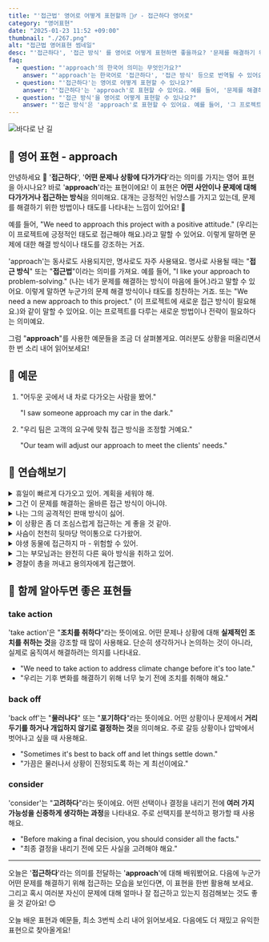 ```yaml
---
title: "'접근법' 영어로 어떻게 표현할까 🕵️‍♂️ - 접근하다 영어로"
category: "영어표현"
date: "2025-01-23 11:52 +09:00"
thumbnail: "./267.png"
alt: "접근법 영어표현 썸네일"
desc: "'접근하다', '접근 방식' 를 영어로 어떻게 표현하면 좋을까요? '문제를 해결하기 위해 접근하는 방법이 필요해'는 어떤 식으로 영어로 말할 수 있을까요? '그 프로젝트에 대한 접근 방식이 너무 좋아'와 같은 문장은 어떻게 표현할 수 있을까요? '이 문제를 다루는 데 신중해야 해'는 영어로 어떻게 할 수 있을까요? 이러한 표현들을 영어로 만드는 법을 배워봅시다. 다양한 예문을 통해서 연습하고 본인의 표현으로 만들어 보세요."
faq:
  - question: "'approach'의 한국어 의미는 무엇인가요?"
    answer: "'approach'는 한국어로 '접근하다', '접근 방식' 등으로 번역될 수 있어요."
  - question: "'접근하다'는 영어로 어떻게 표현할 수 있나요?"
    answer: "'접근하다'는 'approach'로 표현할 수 있어요. 예를 들어, '문제를 해결하기 위해 접근하는 방법이 필요해'는 'We need an approach to solve the problem'으로 말할 수 있어요."
  - question: "'접근 방식'을 영어로 어떻게 표현할 수 있나요?"
    answer: "'접근 방식'은 'approach'로 표현할 수 있어요. 예를 들어, '그 프로젝트에 대한 접근 방식이 너무 좋아'는 'I really like your approach to the project'로 말할 수 있어요."
---
```


![바다로 난 길](./267-1.jpg)

## 🌟 영어 표현 - approach

안녕하세요 👋 '**접근하다**', '**어떤 문제나 상황에 다가가다**'라는 의미를 가지는 영어 표현을 아시나요? 바로 '**approach**'라는 표현이에요! 이 표현은 **어떤 사안이나 문제에 대해 다가가거나 접근하는 방식**을 의미해요. 대개는 긍정적인 뉘앙스를 가지고 있는데, 문제를 해결하기 위한 방법이나 태도를 나타내는 느낌이 있어요! 🚀

예를 들어, "We need to approach this project with a positive attitude." (우리는 이 프로젝트에 긍정적인 태도로 접근해야 해요.)라고 말할 수 있어요. 이렇게 말하면 문제에 대한 해결 방식이나 태도를 강조하는 거죠.

<script async src="https://pagead2.googlesyndication.com/pagead/js/adsbygoogle.js?client=ca-pub-1465612013356152"
     crossorigin="anonymous"></script>
<!-- engple-horizontal-ad -->

<ins class="adsbygoogle"
     style="display:block"
     data-ad-client="ca-pub-1465612013356152"
     data-ad-slot="2106896038"
     data-ad-format="auto"
     data-full-width-responsive="true"></ins>

<script>
     (adsbygoogle = window.adsbygoogle || []).push({});
</script>

'approach'는 동사로도 사용되지만, 명사로도 자주 사용돼요. 명사로 사용될 때는 "**접근 방식**" 또는 "**접근법**"이라는 의미를 가져요. 예를 들어, "I like your approach to problem-solving." (나는 네가 문제를 해결하는 방식이 마음에 들어.)라고 말할 수 있어요. 이렇게 말하면 누군가의 문제 해결 방식이나 태도를 칭찬하는 거죠. 또는 "We need a new approach to this project." (이 프로젝트에 새로운 접근 방식이 필요해요.)와 같이 말할 수 있어요. 이는 프로젝트를 다루는 새로운 방법이나 전략이 필요하다는 의미예요.

그럼 "**approach**"를 사용한 예문들을 조금 더 살펴볼게요. 여러분도 상황을 떠올리면서 한 번 소리 내어 읽어보세요!

## 📖 예문

1. "어두운 곳에서 내 차로 다가오는 사람을 봤어."

   "I saw someone approach my car in the dark."

2. "우리 팀은 고객의 요구에 맞춰 접근 방식을 조정할 거예요."

   "Our team will adjust our approach to meet the clients' needs."

## 💬 연습해보기

<details>
<summary>휴일이 빠르게 다가오고 있어. 계획을 세워야 해.</summary>
<span>The holidays are approaching fast. We need to start planning.</span>
</details>

<details>
<summary>그건 이 문제를 해결하는 올바른 접근 방식이 아니야.</summary>
<span>That's not the right approach to solving this problem.</span>
</details>

<details>
<summary>나는 그의 공격적인 판매 방식이 싫어.</summary>
<span>I don't like his aggressive approach to sales.</span>
</details>

<details>
<summary>이 상황은 좀 더 조심스럽게 접근하는 게 좋을 것 같아.</summary>
<span>You might want to approach this situation more carefully.</span>
</details>

<details>
<summary>사슴이 천천히 뒷마당 먹이통으로 다가왔어.</summary>
<span>The deer slowly approached the backyard feeder.</span>
</details>

<details>
<summary>야생 동물에 접근하지 마 - 위험할 수 있어.</summary>
<span>Don't approach wild animals - they might be dangerous.</span>
</details>

<details>
<summary>그는 부모님과는 완전히 다른 육아 방식을 취하고 있어.</summary>
<span>He's taking a totally different approach to parenting than his folks did.</span>
</details>

<details>
<summary>경찰이 총을 꺼내고 용의자에게 접근했어.</summary>
<span>The cops approached the suspect with their guns drawn.</span>
</details>

## 🤝 함께 알아두면 좋은 표현들

### take action

'take action'은 "**조치를 취하다**"라는 뜻이에요. 어떤 문제나 상황에 대해 **실제적인 조치를 취하는 것**을 강조할 때 많이 사용해요. 단순히 생각하거나 논의하는 것이 아니라, 실제로 움직여서 해결하려는 의지를 나타내요.

- "We need to take action to address climate change before it's too late."
- "우리는 기후 변화를 해결하기 위해 너무 늦기 전에 조치를 취해야 해요."

### back off

'back off'는 "**물러나다**" 또는 "**포기하다**"라는 뜻이에요. 어떤 상황이나 문제에서 **거리두기를 하거나 개입하지 않기로 결정하는 것**을 의미해요. 주로 갈등 상황이나 압박에서 벗어나고 싶을 때 사용해요.

- "Sometimes it's best to back off and let things settle down."
- "가끔은 물러나서 상황이 진정되도록 하는 게 최선이에요."

### consider

'consider'는 "**고려하다**"라는 뜻이에요. 어떤 선택이나 결정을 내리기 전에 **여러 가지 가능성을 신중하게 생각하는 과정**을 나타내요. 주로 선택지를 분석하고 평가할 때 사용해요.

- "Before making a final decision, you should consider all the facts."
- "최종 결정을 내리기 전에 모든 사실을 고려해야 해요."

---

오늘은 '**접근하다**'라는 의미를 전달하는 '**approach**'에 대해 배워봤어요. 다음에 누군가 어떤 문제를 해결하기 위해 접근하는 모습을 보인다면, 이 표현을 한번 활용해 보세요. 그리고 혹시 여러분 자신이 문제에 대해 얼마나 잘 접근하고 있는지 점검해보는 것도 좋을 것 같아요! 😊

오늘 배운 표현과 예문들, 최소 3번씩 소리 내어 읽어보세요. 다음에도 더 재밌고 유익한 표현으로 찾아올게요!

